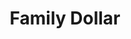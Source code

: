 ---
title: "Family Dollar"
url: /indianapolis/family-dollar-north-shadeland-avenue/
shop: variety store
---